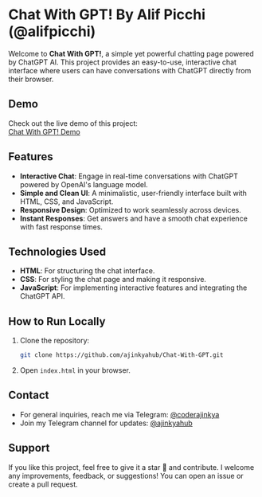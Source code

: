 # Chat With GPT! By Alif Picchi (@alifpicchi)

Welcome to **Chat With GPT!**, a simple yet powerful chatting page powered by ChatGPT AI. This project provides an easy-to-use, interactive chat interface where users can have conversations with ChatGPT directly from their browser.

## Demo

Check out the live demo of this project:  
[Chat With GPT! Demo](https://ajinkyahub.github.io/Chat-With-GPT/)

## Features

- **Interactive Chat**: Engage in real-time conversations with ChatGPT powered by OpenAI's language model.
- **Simple and Clean UI**: A minimalistic, user-friendly interface built with HTML, CSS, and JavaScript.
- **Responsive Design**: Optimized to work seamlessly across devices.
- **Instant Responses**: Get answers and have a smooth chat experience with fast response times.

## Technologies Used

- **HTML**: For structuring the chat interface.
- **CSS**: For styling the chat page and making it responsive.
- **JavaScript**: For implementing interactive features and integrating the ChatGPT API.

## How to Run Locally

1. Clone the repository:
   ```bash
   git clone https://github.com/ajinkyahub/Chat-With-GPT.git
   ```

2. Open `index.html` in your browser.

## Contact

- For general inquiries, reach me via Telegram: [@coderajinkya](https://t.me/coderajinkya)
- Join my Telegram channel for updates: [@ajinkyahub](https://t.me/ajinkyahub)

## Support

If you like this project, feel free to give it a star 🌟 and contribute. I welcome any improvements, feedback, or suggestions! You can open an issue or create a pull request.
